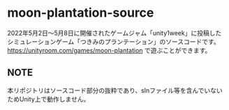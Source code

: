 # moon-plantation-source
2022年5月2日～5月8日に開催されたゲームジャム「unity1week」に投稿したシミュレーションゲーム「つきみのプランテーション」のソースコードです。
https://unityroom.com/games/moon-plantation で遊ぶことができます。

## NOTE
本リポジトリはソースコード部分の抜粋であり、slnファイル等を含んでいないためUnity上で動作しません。
